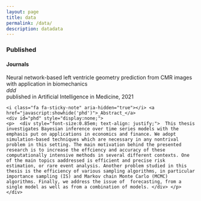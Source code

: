 ```yaml
---
layout: page
title: data
permalink: /data/
description: datadata
---
```


<script type="text/javascript"> 
function showhide(id) { var e = document.getElementById(id); e.style.display = (e.style.display == 'block') ? 'none' : 'block'; } 
</script>


### Published

#### Journals 

Neural network-based left ventricle geometry prediction from CMR images with application in biomechanics  
_ddd_  
published in Artificial Intelligence in Medicine, 2021

	<i class="fa fa-sticky-note" aria-hidden="true"></i> <a href="javascript:showhide('phd')">_Abstract_</a>
	<div id="phd" style="display:none;">
	<p>  <div style="font-size:0.85em; text-align: justify;">  This thesis investigates Bayesian inference over time series models with the emphasis put on applications in economics and finance. We adopt simulation-based techniques which are necessary in any nontrival problem in this setting. The main motivation behind the presented research is to increase the effciency and accuracy of these computationally intensive methods in several different contexts. One of the main topics aaddressed is efficient and precise risk estimation, or rare event analysis. Another problem studied in this thesis is the efficiency of various sampling algorithms, in particular importance sampling (IS) and Markov chain Monte Carlo (MCMC) algorithms. Finally, we address the issue of  forecasting, from a single model as well as from a combination of models. </div> </p>
	</div>
	
